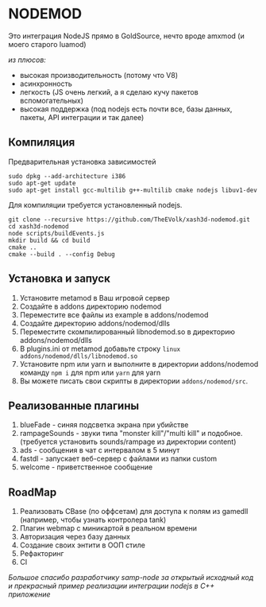 # NODEMOD

Это интеграция NodeJS прямо в GoldSource, нечто вроде amxmod (и моего старого luamod)

*из плюсов:*
* высокая производительность (потому что V8)
* асинхронность
* легкость (JS очень легкий, а я сделаю кучу пакетов вспомогательных)
* высокая поддержка (под nodejs есть почти все, базы данных, пакеты, API интеграции и так далее)

## Компиляция
Предварительная установка зависимостей
```
sudo dpkg --add-architecture i386
sudo apt-get update
sudo apt-get install gcc-multilib g++-multilib cmake nodejs libuv1-dev
```
  
Для компиляции требуется установленный nodejs.
```
git clone --recursive https://github.com/TheEVolk/xash3d-nodemod.git
cd xash3d-nodemod
node scripts/buildEvents.js
mkdir build && cd build
cmake ..
cmake --build . --config Debug
```

## Установка и запуск
1. Установите metamod в Ваш игровой сервер
2. Создайте в addons директорию nodemod
3. Переместите все файлы из example в addons/nodemod
4. Создайте директорию addons/nodemod/dlls
5. Переместите скомпилированный libnodemod.so в директорию addons/nodemod/dlls
6. В plugins.ini от metamod добавьте строку `linux addons/nodemod/dlls/libnodemod.so`
7. Установите npm или yarn и выполните в директории addons/nodemod команду `npm i` для npm или `yarn` для yarn
8. Вы можете писать свои скрипты в директории `addons/nodemod/src`.

## Реализованные плагины
1. blueFade - синяя подсветка экрана при убийстве
2. rampageSounds - звуки типа "monster kill"/"multi kill" и подобное. (требуется установить sounds/rampage из директории content)
3. ads - сообщения в чат с интервалом в 5 минут
4. fastdl - запускает веб-сервер с файлами из папки custom
5. welcome - приветственное сообщение

## RoadMap
1. Реализовать CBase (по оффсетам) для доступа к полям из gamedll (например, чтобы узнать контролера tank)
2. Плагин webmap с миникартой в реальном времени
3. Авторизация через базу данных
4. Создание своих энтити в ООП стиле
5. Рефакторинг
6. CI

*Большое спасибо разработчику samp-node за открытый исходный код и прекрасный пример реализации интеграции nodejs в C++ приложение*